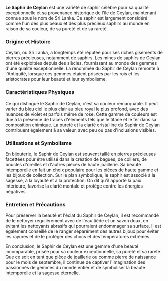 **Le Saphir de Ceylan** est une variété de saphir célèbre pour sa qualité exceptionnelle et sa provenance historique de l'île de Ceylan, maintenant connue sous le nom de Sri Lanka. Ce saphir est largement considéré comme l'un des plus beaux et des plus précieux saphirs au monde en raison de sa couleur, de sa pureté et de sa rareté.

### Origine et Histoire

Ceylan, ou Sri Lanka, a longtemps été réputée pour ses riches gisements de pierres précieuses, notamment de saphirs. Les mines de saphirs de Ceylan ont été exploitées depuis des siècles, fournissant au monde des gemmes d'une qualité exceptionnelle. La renommée du Saphir de Ceylan remonte à l'Antiquité, lorsque ces gemmes étaient prisées par les rois et les aristocrates pour leur beauté et leur symbolisme.

### Caractéristiques Physiques

Ce qui distingue le Saphir de Ceylan, c'est sa couleur remarquable. Il peut varier du bleu ciel le plus clair au bleu royal le plus profond, avec des nuances de violet et parfois même de rose. Cette gamme de couleurs est due à la présence de traces d'éléments tels que le titane et le fer dans sa composition chimique. La pureté et la clarté cristalline du Saphir de Ceylan contribuent également à sa valeur, avec peu ou pas d'inclusions visibles.

### Utilisations et Symbolisme

En bijouterie, le Saphir de Ceylan est souvent taillé en pierres précieuses facettées pour être utilisé dans la création de bagues, de colliers, de boucles d'oreilles et d'autres pièces de haute joaillerie. Sa beauté intemporelle en fait un choix populaire pour les pièces de haute gamme et les bijoux de collection. Sur le plan symbolique, le saphir est associé à la sagesse, à la loyauté et à la protection. On dit qu'il apporte la paix intérieure, favorise la clarté mentale et protège contre les énergies négatives.

### Entretien et Précautions

Pour préserver la beauté et l'éclat du Saphir de Ceylan, il est recommandé de le nettoyer régulièrement avec de l'eau tiède et un savon doux, en évitant les nettoyants abrasifs qui pourraient endommager sa surface. Il est également conseillé de le ranger séparément des autres bijoux pour éviter les rayures et de le protéger des chocs et des températures extrêmes.

En conclusion, le Saphir de Ceylan est une gemme d'une beauté incomparable, prisée pour sa couleur exceptionnelle, sa pureté et sa rareté. Que ce soit en tant que pièce de joaillerie ou comme pierre de naissance pour le mois de septembre, il continue de captiver l'imagination des passionnés de gemmes du monde entier et de symboliser la beauté intemporelle et la sagesse éternelle.